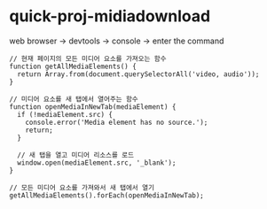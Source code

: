 # quick-proj-midiadownload

web browser -> devtools -> console -> enter the command


``` log
// 현재 페이지의 모든 미디어 요소를 가져오는 함수
function getAllMediaElements() {
  return Array.from(document.querySelectorAll('video, audio'));
}

// 미디어 요소를 새 탭에서 열어주는 함수
function openMediaInNewTab(mediaElement) {
  if (!mediaElement.src) {
    console.error('Media element has no source.');
    return;
  }

  // 새 탭을 열고 미디어 리소스를 로드
  window.open(mediaElement.src, '_blank');
}

// 모든 미디어 요소를 가져와서 새 탭에서 열기
getAllMediaElements().forEach(openMediaInNewTab);
```
